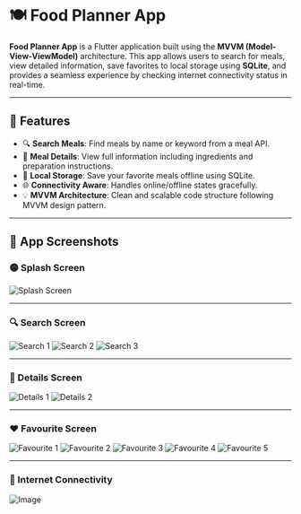 # 🍽️ Food Planner App

**Food Planner App** is a Flutter application built using the **MVVM (Model-View-ViewModel)** architecture. This app allows users to search for meals, view detailed information, save favorites to local storage using **SQLite**, and provides a seamless experience by checking internet connectivity status in real-time.

---

## 📱 Features

- 🔍 **Search Meals**: Find meals by name or keyword from a meal API.
- 📄 **Meal Details**: View full information including ingredients and preparation instructions.
- 💾 **Local Storage**: Save your favorite meals offline using SQLite.
- 🌐 **Connectivity Aware**: Handles online/offline states gracefully.
- 💡 **MVVM Architecture**: Clean and scalable code structure following MVVM design pattern.

---

## 📸 App Screenshots

### 🟡 Splash Screen
![Splash Screen](https://github.com/user-attachments/assets/e716b4bb-3a76-4640-bbc9-38bb5bbc1685)

---

### 🔍 Search Screen
![Search 1](https://github.com/user-attachments/assets/8e71f419-e275-47aa-9d4f-c173dcf9d1da)
![Search 2](https://github.com/user-attachments/assets/7f5bd360-2c83-4c95-80da-5f17d0ede5f7)
![Search 3](https://github.com/user-attachments/assets/781d83d1-f5f2-4655-b51c-f3e7f79770de)

---

### 📄 Details Screen
![Details 1](https://github.com/user-attachments/assets/df8c8bca-392e-4c86-975a-e4a2018cf878)
![Details 2](https://github.com/user-attachments/assets/66afa4d6-e730-4cc3-b0dd-3a3a155c9318)

---

### ❤️ Favourite Screen
![Favourite 1](https://github.com/user-attachments/assets/dc309926-e3b5-46db-991b-620fabdcb1d3)
![Favourite 2](https://github.com/user-attachments/assets/0b752973-9b10-4a2d-b786-94ec8d7beb92)
![Favourite 3](https://github.com/user-attachments/assets/836ca12e-d400-4c92-b84c-293412e39bf1)
![Favourite 4](https://github.com/user-attachments/assets/8b1b2c57-f475-4603-aeab-4d10155df0ee)
![Favourite 5](https://github.com/user-attachments/assets/99f73af7-95f6-43d7-8766-e83e13ef5260)

---
### 📶 Internet Connectivity
![Image](https://github.com/user-attachments/assets/caf2edc6-148a-4679-80d7-b93c19574eda)

